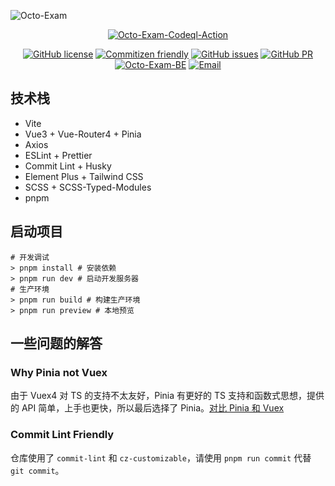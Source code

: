 ![Octo-Exam](https://socialify.git.ci/Lmmmmmm-bb/Octo-Exam/image?description=1&language=1&name=1&theme=Light)

<p align="center">
<a href="https://github.com/Lmmmmmm-bb/Octo-Exam/actions/workflows/codeql-analysis.yml"><img alt="Octo-Exam-Codeql-Action" src="https://github.com/Lmmmmmm-bb/Octo-Exam/actions/workflows/codeql-analysis.yml/badge.svg"></a>
</p>
<p align="center">
<a href="https://github.com/Lmmmmmm-bb/Octo-Exam/blob/main/LICENSE"><img alt="GitHub license" src="https://img.shields.io/github/license/Lmmmmmm-bb/Octo-Exam"></a>
<a href="http://commitizen.github.io/cz-cli/"><img alt="Commitizen friendly" src="https://img.shields.io/badge/commitizen-friendly-brightgreen.svg"></a>
<a href="https://github.com/Lmmmmmm-bb/Octo-Exam/issues"><img alt="GitHub issues" src="https://img.shields.io/github/issues/Lmmmmmm-bb/Octo-Exam"></a>
<a href="https://github.com/Lmmmmmm-bb/Octo-Exam/pulls"><img alt="GitHub PR" src="https://img.shields.io/badge/PR-Welcome-%2345A2FF"></a>
<a href="https://github.com/Xujingling927/OnlineExamSystem"><img alt="Octo-Exam-BE" src="https://img.shields.io/badge/BE-Xujingling927-blue"></a>
<a href="mailto:lmmmmmm12138@gmail.com"><img alt="Email" src="https://img.shields.io/badge/Email-Google-%23d95040"></a>
</p>

## 技术栈

- Vite
- Vue3 + Vue-Router4 + Pinia
- Axios
- ESLint + Prettier
- Commit Lint + Husky
- Element Plus + Tailwind CSS
- SCSS + SCSS-Typed-Modules
- pnpm

## 启动项目

```shell
# 开发调试
> pnpm install # 安装依赖
> pnpm run dev # 启动开发服务器
# 生产环境
> pnpm run build # 构建生产环境
> pnpm run preview # 本地预览
```

## 一些问题的解答

### Why Pinia not Vuex

由于 Vuex4 对 TS 的支持不太友好，Pinia 有更好的 TS 支持和函数式思想，提供的 API 简单，上手也更快，所以最后选择了 Pinia。[对比 Pinia 和 Vuex](https://pinia.vuejs.org/introduction.html#comparison-with-vuex)

### Commit Lint Friendly

仓库使用了 `commit-lint` 和 `cz-customizable`，请使用 `pnpm run commit` 代替 `git commit`。
